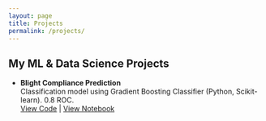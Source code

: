 ```yaml
---
layout: page
title: Projects
permalink: /projects/
---
```

## My ML & Data Science Projects
- **Blight Compliance Prediction**  
  Classification model using Gradient Boosting Classifier (Python, Scikit-learn). 0.8 ROC.  
  [View Code](https://github.com/hmortazavi89/blight-compliance-prediction) | [View Notebook](https://github.com/hmortazavi89/blight-compliance-prediction/blob/b1a0e258ac3adab899e548c514149eefd97ffcef/assignment4.ipynb)